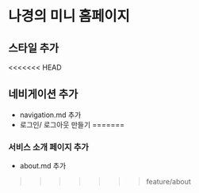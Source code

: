 # 나경의 미니 홈페이지

## 스타일 추가

<<<<<<< HEAD
## 네비게이션 추가
- navigation.md 추가
- 로그인/ 로그아웃 만들기
=======
### 서비스 소개 페이지 추가
- about.md 추가 
>>>>>>> feature/about
